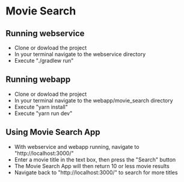 # Movie Search
## Running webservice
* Clone or dowload the project
* In your terminal navigate to the webservice directory
* Execute "./gradlew run"
## Running webapp
* Clone or dowload the project
* In your terminal navigate to the webapp/movie_search directory
* Execute "yarn install"
* Execute "yarn run dev"
## Using Movie Search App
* With webservice and webapp running, navigate to "http://localhost:3000/"
* Enter a movie title in the text box, then press the "Search" button
* The Movie Search App will then return 10 or less movie results
* Navigate back to "http://localhost:3000/" to search for more titles

